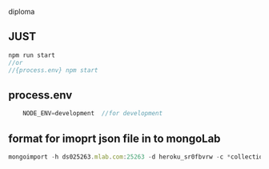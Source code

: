 diploma

## JUST
``` javascript
npm run start
//or 
//{process.env} npm start
```

## process.env
``` javascript
    NODE_ENV=development  //for development
```


## format for imoprt json file in to mongoLab 
``` javascript 
mongoimport -h ds025263.mlab.com:25263 -d heroku_sr0fbvrw -c *collection* -u *user* -p *p@ssword* --file *file* --jsonArray
```